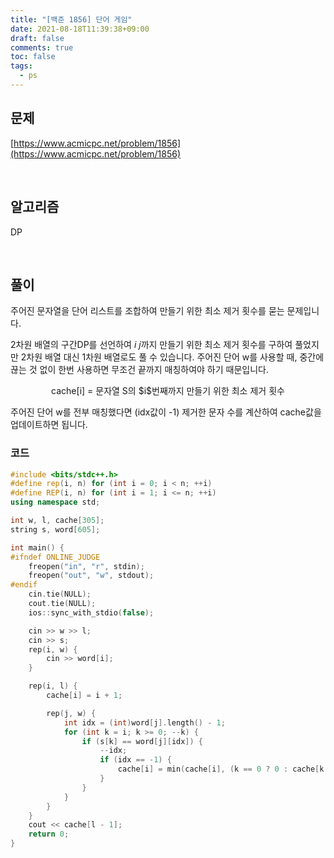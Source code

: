 ```yaml
---
title: "[백준 1856] 단어 게임"
date: 2021-08-18T11:39:38+09:00
draft: false
comments: true
toc: false
tags:
  - ps
---
```


## 문제

[https://www.acmicpc.net/problem/1856](https://www.acmicpc.net/problem/1856)

<br>

## 알고리즘

DP

<br>

## 풀이

주어진 문자열을 단어 리스트를 조합하여 만들기 위한 최소 제거 횟수를 묻는 문제입니다.

2차원 배열의 구간DP를 선언하여 $i~j$까지 만들기 위한 최소 제거 횟수를 구하여 풀었지만 2차원 배열 대신 1차원 배열로도 풀 수 있습니다. 주어진 단어 w를 사용할 때, 중간에 끊는 것 없이 한번 사용하면 무조건 끝까지 매칭하여야 하기 때문입니다.

<p align=center>
	cache[i] = 문자열 S의 $i$번째까지 만들기 위한 최소 제거 횟수
</p>

주어진 단어 w를 전부 매칭했다면 (idx값이 -1) 제거한 문자 수를 계산하여 cache값을 업데이트하면 됩니다.

### 코드

```c++
#include <bits/stdc++.h>
#define rep(i, n) for (int i = 0; i < n; ++i)
#define REP(i, n) for (int i = 1; i <= n; ++i)
using namespace std;

int w, l, cache[305];
string s, word[605];

int main() {
#ifndef ONLINE_JUDGE
    freopen("in", "r", stdin);
    freopen("out", "w", stdout);
#endif
    cin.tie(NULL);
    cout.tie(NULL);
    ios::sync_with_stdio(false);

    cin >> w >> l;
    cin >> s;
    rep(i, w) {
        cin >> word[i];
    }

    rep(i, l) {
        cache[i] = i + 1;

        rep(j, w) {
            int idx = (int)word[j].length() - 1;
            for (int k = i; k >= 0; --k) {
                if (s[k] == word[j][idx]) {
                    --idx;
                    if (idx == -1) {
                        cache[i] = min(cache[i], (k == 0 ? 0 : cache[k - 1]) + (int)(i + 1 - k - word[j].length()));
                    }
                }
            }
        }
    }
    cout << cache[l - 1];
    return 0;
}
```
